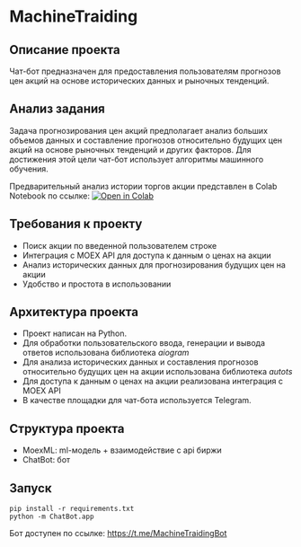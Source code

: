 # MachineTraiding

## Описание проекта
Чат-бот предназначен для предоставления пользователям прогнозов цен акций на основе исторических данных и рыночных тенденций.

## Анализ задания
Задача прогнозирования цен акций предполагает анализ больших объемов данных и составление прогнозов относительно будущих цен акций на основе рыночных тенденций и других факторов. Для достижения этой цели чат-бот использует алгоритмы машинного обучения. 

Предварительный анализ истории торгов акции представлен в Colab Notebook по ссылке: [![Open in Colab](https://colab.research.google.com/assets/colab-badge.svg)](https://drive.google.com/file/d/1JuUK_wvtx-wwW2gfIGfndgVOF9INgMlW/view?usp=sharing)

## Требования к проекту
* Поиск акции по введенной пользователем строке
* Интеграция с MOEX API для доступа к данным о ценах на акции
* Анализ исторических данных для прогнозирования будущих цен на акции
* Удобство и простота в использовании

## Архитектура проекта
* Проект написан на Python.
* Для обработки пользовательского ввода, генерации и вывода ответов использована библиотека _aiogram_
* Для анализа исторических данных и составления прогнозов относительно будущих цен на акции использована библиотека _autots_
* Для доступа к данным о ценах на акции реализована интеграция с MOEX API
* В качестве площадки для чат-бота используется Telegram.

## Структура проекта

* MoexML: ml-модель + взаимодействие с api биржи
* ChatBot: бот
    
## Запуск

    pip install -r requirements.txt
    python -m ChatBot.app

Бот доступен по ссылке: https://t.me/MachineTraidingBot
